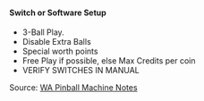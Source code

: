 #### Switch or Software Setup
-   3-Ball Play.
-   Disable Extra Balls
-   Special worth points
-   Free Play if possible, else Max Credits per coin
-   VERIFY SWITCHES IN MANUAL

Source: [WA Pinball Machine Notes](http://wapinball.net/setups/)
